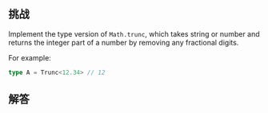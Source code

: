 ## 挑战



Implement the type version of ```Math.trunc```, which takes string or number and returns the integer part of a number by removing any fractional digits.

For example:

```typescript
type A = Trunc<12.34> // 12
```


## 解答

